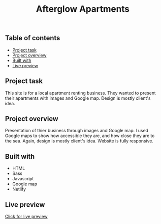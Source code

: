 <h1 align="center">
  Afterglow Apartments
</h1>
<br>

## Table of contents

- [Project task](#project-task)
- [Project overview](#project-overview)
- [Built with](#built-with)
- [Live preview](#live-preview)

## Project task

This site is for a local apartment renting business. They wanted to present their apartments with images and Google map. Design is mostly client's idea.

## Project overview

Presentation of thier business through images and Google map. I used Google maps to show how accessible they are, and how close they are to the sea. Again, design is mostly client's idea. Website is fully responsive.

## Built with

- HTML
- Sass
- Javascript
- Google map
- Netlify

## Live preview

[Click for live preview](https://afterglow-apartmani.netlify.app/)
